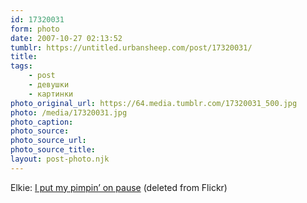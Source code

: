 ```yaml
---
id: 17320031
form: photo
date: 2007-10-27 02:13:52
tumblr: https://untitled.urbansheep.com/post/17320031/
title:
tags:
    - post
    - девушки
    - картинки
photo_original_url: https://64.media.tumblr.com/17320031_500.jpg
photo: /media/17320031.jpg
photo_caption: 
photo_source:
photo_source_url:
photo_source_title:
layout: post-photo.njk
---
```


<p>Elkie: <a href="http://ffffound.com/image/613c03874fd658ee8ccbc75886ba7b1643a8e1c1">I put my pimpin’ on pause</a> (deleted from Flickr)</p>
